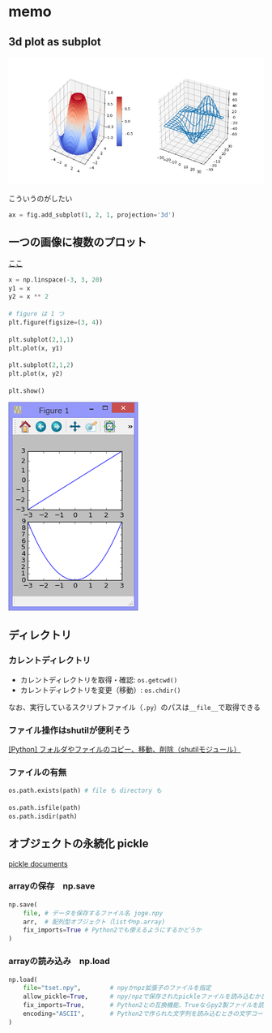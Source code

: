 # memo

## 3d plot as subplot

![../../_images/sphx_glr_subplot3d_001.png](.\mmo.assets\sphx_glr_subplot3d_001.png)

こういうのがしたい

```python
ax = fig.add_subplot(1, 2, 1, projection='3d')
```



## 一つの画像に複数のプロット

[ここ](http://ailaby.com/matplotlib_fig/)

```python
x = np.linspace(-3, 3, 20)
y1 = x
y2 = x ** 2
 
# figure は 1 つ
plt.figure(figsize=(3, 4))
 
plt.subplot(2,1,1)
plt.plot(x, y1)
 
plt.subplot(2,1,2)
plt.plot(x, y2)
 
plt.show()
```

![plot_win_1](.\mmo.assets\plot_win_1.png)



## ディレクトリ

### カレントディレクトリ

- カレントディレクトリを取得・確認: `os.getcwd()`
- カレントディレクトリを変更（移動）: `os.chdir()`

なお、実行しているスクリプトファイル（`.py`）のパスは`__file__`で取得できる

### ファイル操作は**shutil**が便利そう

[[Python] フォルダやファイルのコピー、移動、削除（shutilモジュール）](https://hibiki-press.tech/learn_prog/python/shutil_copy_move_rmtree/1305)

### ファイルの有無

```python
os.path.exists(path) # file も directory も

os.path.isfile(path)
os.path.isdir(path)
```





## オブジェクトの永続化 pickle

[pickle documents](https://docs.python.org/ja/3/library/pickle.html#module-pickle) 



### arrayの保存　np.save

```python
np.save(
    file, # データを保存するファイル名 joge.npy
    arr,  # 配列型オブジェクト（listやnp.array)
    fix_imports=True # Python2でも使えるようにするかどうか
)
```

### arrayの読み込み　np.load

```python
np.load(
    file="tset.npy",        # npyかnpz拡張子のファイルを指定
    allow_pickle=True,      # npy/npzで保存されたpickleファイルを読み込むかどうか (デフォルトではTrue)
    fix_imports=True,       # Python2との互換機能、Trueならpy2製ファイルを読み込める　（デフォルトではTrue）
    encoding="ASCII",       # Python2で作られた文字列を読み込むときの文字コード指定　（デフォルトではASCII）
)
```

